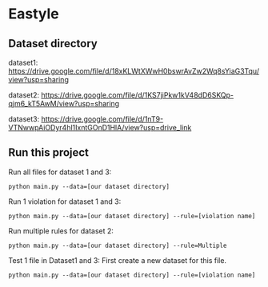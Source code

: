 # Eastyle
## Dataset directory
dataset1: https://drive.google.com/file/d/18xKLWtXWwH0bswrAvZw2Wq8sYiaG3Tqu/view?usp=sharing

dataset2: https://drive.google.com/file/d/1KS7jiPkw1kV48dD6SKQp-qjm6_kT5AwM/view?usp=sharing

dataset3: https://drive.google.com/file/d/1nT9-VTNwwpAiODyr4hl1IxntGOnD1HlA/view?usp=drive_link

## Run this project
Run all files for dataset 1 and 3:
```
python main.py --data=[our dataset directory]
```

Run 1 violation for dataset 1 and 3:
```
python main.py --data=[our dataset directory] --rule=[violation name]
```

Run multiple rules for dataset 2:
```
python main.py --data=[our dataset directory] --rule=Multiple
```

Test 1 file in Dataset1 and 3: First create a new dataset for this file.
```
python main.py --data=[our dataset directory] --rule=[violation name]
```
